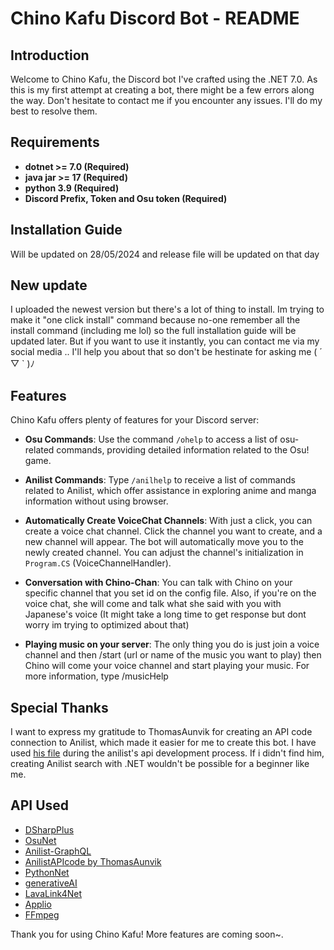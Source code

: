 # Chino Kafu Discord Bot - README

## Introduction

Welcome to Chino Kafu, the Discord bot I've crafted using the .NET 7.0. As this is my first attempt at creating a bot, there might be a few errors along the way. Don't hesitate to contact me if you encounter any issues. I'll do my best to resolve them.

## Requirements

- **dotnet >= 7.0 (Required)**
- **java jar >= 17 (Required)**
- **python 3.9 (Required)**
- **Discord Prefix, Token and Osu token (Required)**

## Installation Guide

Will be updated on 28/05/2024 and release file will be updated on that day

## New update
I uploaded the newest version but there's a lot of thing to install. Im trying to make it "one click install" command because no-one remember all the install command (including me lol) so the full installation guide will be updated later. But if you want to use it instantly, you can contact me via my social media .. I'll help you about that so don't be hestinate for asking me ( ´ ▽ ` )ﾉ

## Features

Chino Kafu offers plenty of features for your Discord server:

- **Osu Commands**: Use the command `/ohelp` to access a list of osu-related commands, providing detailed information related to the Osu! game.

- **Anilist Commands**: Type `/anilhelp` to receive a list of commands related to Anilist, which offer assistance in exploring anime and manga information without using browser.

- **Automatically Create VoiceChat Channels**: With just a click, you can create a voice chat channel. Click the channel you want to create, and a new channel will appear. The bot will automatically move you to the newly created channel. You can adjust the channel's initialization in `Program.CS` (VoiceChannelHandler).

- **Conversation with Chino-Chan**: You can talk with Chino on your specific channel that you set id on the config file. Also, if you're on the voice chat, she will come and talk what she said with you with Japanese's voice (It might take a long time to get response but dont worry im trying to optimized about that)

- **Playing music on your server**: The only thing you do is just join a voice channel and then /start (url or name of the music you want to play) then Chino will come your voice channel and start playing your music. For more information, type /musicHelp
## Special Thanks

I want to express my gratitude to ThomasAunvik for creating an API code connection to Anilist, which made it easier for me to create this bot. I have used [his file](https://github.com/ThomasAunvik/AnimeListBot/tree/master/AnimeListBot/Handler/API/Anilist) during the anilist's api development process. If i didn't find him, creating Anilist search with .NET wouldn't be possible for a beginner like me.

## API Used
- [DSharpPlus](https://github.com/DSharpPlus/DSharpPlus)
- [OsuNet](https://github.com/Blackcat76iT/OsuNet/tree/29571b5270b52c628a809225ce32c20573b65a3b)
- [Anilist-GraphQL](https://github.com/AniList/ApiV2-GraphQL-Docs)
- [AnilistAPIcode by ThomasAunvik](https://github.com/ThomasAunvik/AnimeListBot/tree/master?fbclid=IwAR0mYkNMSCsnxpXPIj2hAERlldHlDFkRP1X8gxDB4zaHIncZaV5jcFXEAe8)
- [PythonNet](https://github.com/pythonnet/pythonnet)
- [generativeAI](https://github.com/google/generative-ai-docs)
- [LavaLink4Net](https://github.com/angelobreuer/Lavalink4NET)
- [Applio](https://github.com/IAHispano/Applio)
- [FFmpeg](https://github.com/FFmpeg/FFmpeg)

Thank you for using Chino Kafu! More features are coming soon~.
